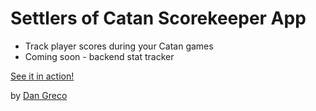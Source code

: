 # Settlers of Catan Scorekeeper App
* Track player scores during your Catan games
* Coming soon - backend stat tracker

[See it in action!](https://dgreco88.github.io/catan-score-tracker/catan-scorekeeper.html)

by [Dan Greco](http://dan-greco.com/)
